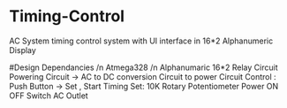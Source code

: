 # Timing-Control
AC System timing control system with UI interface in 16*2 Alphanumeric Display

#Design Dependancies /n
Atmega328           /n
Alphanumaric 16*2
Relay Circuit 
Powering Circuit -> AC to DC conversion Circuit to power Circuit 
Control : Push Button -> Set  , Start
          Timing Set: 10K Rotary Potentiometer
Power ON OFF Switch 
AC Outlet

